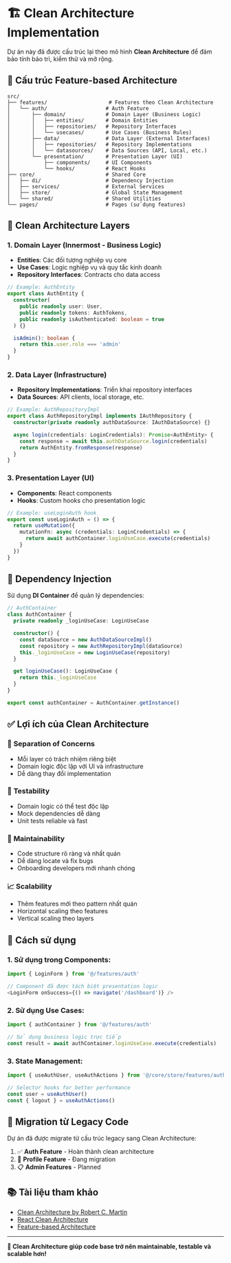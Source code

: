 # 🏗️ Clean Architecture Implementation

Dự án này đã được cấu trúc lại theo mô hình **Clean Architecture** để đảm bảo tính bảo trì, kiểm thử và mở rộng.

## 📁 Cấu trúc Feature-based Architecture

```
src/
├── features/                    # Features theo Clean Architecture
│   └── auth/                   # Auth Feature
│       ├── domain/             # Domain Layer (Business Logic)
│       │   ├── entities/       # Domain Entities
│       │   ├── repositories/   # Repository Interfaces
│       │   └── usecases/       # Use Cases (Business Rules)
│       ├── data/               # Data Layer (External Interfaces)
│       │   ├── repositories/   # Repository Implementations
│       │   └── datasources/    # Data Sources (API, Local, etc.)
│       └── presentation/       # Presentation Layer (UI)
│           ├── components/     # UI Components
│           └── hooks/          # React Hooks
├── core/                       # Shared Core
│   ├── di/                     # Dependency Injection
│   ├── services/               # External Services
│   ├── store/                  # Global State Management
│   └── shared/                 # Shared Utilities
└── pages/                      # Pages (sử dụng features)
```

## 🔄 Clean Architecture Layers

### 1. **Domain Layer** (Innermost - Business Logic)

- **Entities**: Các đối tượng nghiệp vụ core
- **Use Cases**: Logic nghiệp vụ và quy tắc kinh doanh
- **Repository Interfaces**: Contracts cho data access

```typescript
// Example: AuthEntity
export class AuthEntity {
  constructor(
    public readonly user: User,
    public readonly tokens: AuthTokens,
    public readonly isAuthenticated: boolean = true
  ) {}

  isAdmin(): boolean {
    return this.user.role === 'admin'
  }
}
```

### 2. **Data Layer** (Infrastructure)

- **Repository Implementations**: Triển khai repository interfaces
- **Data Sources**: API clients, local storage, etc.

```typescript
// Example: AuthRepositoryImpl
export class AuthRepositoryImpl implements IAuthRepository {
  constructor(private readonly authDataSource: IAuthDataSource) {}

  async login(credentials: LoginCredentials): Promise<AuthEntity> {
    const response = await this.authDataSource.login(credentials)
    return AuthEntity.fromResponse(response)
  }
}
```

### 3. **Presentation Layer** (UI)

- **Components**: React components
- **Hooks**: Custom hooks cho presentation logic

```typescript
// Example: useLoginAuth hook
export const useLoginAuth = () => {
  return useMutation({
    mutationFn: async (credentials: LoginCredentials) => {
      return await authContainer.loginUseCase.execute(credentials)
    }
  })
}
```

## 🔧 Dependency Injection

Sử dụng **DI Container** để quản lý dependencies:

```typescript
// AuthContainer
class AuthContainer {
  private readonly _loginUseCase: LoginUseCase

  constructor() {
    const dataSource = new AuthDataSourceImpl()
    const repository = new AuthRepositoryImpl(dataSource)
    this._loginUseCase = new LoginUseCase(repository)
  }

  get loginUseCase(): LoginUseCase {
    return this._loginUseCase
  }
}

export const authContainer = AuthContainer.getInstance()
```

## ✅ Lợi ích của Clean Architecture

### 🎯 **Separation of Concerns**

- Mỗi layer có trách nhiệm riêng biệt
- Domain logic độc lập với UI và infrastructure
- Dễ dàng thay đổi implementation

### 🧪 **Testability**

- Domain logic có thể test độc lập
- Mock dependencies dễ dàng
- Unit tests reliable và fast

### 🔄 **Maintainability**

- Code structure rõ ràng và nhất quán
- Dễ dàng locate và fix bugs
- Onboarding developers mới nhanh chóng

### 📈 **Scalability**

- Thêm features mới theo pattern nhất quán
- Horizontal scaling theo features
- Vertical scaling theo layers

## 🚀 Cách sử dụng

### 1. Sử dụng trong Components:

```typescript
import { LoginForm } from '@/features/auth'

// Component đã được tách biệt presentation logic
<LoginForm onSuccess={() => navigate('/dashboard')} />
```

### 2. Sử dụng Use Cases:

```typescript
import { authContainer } from '@/features/auth'

// Sử dụng business logic trực tiếp
const result = await authContainer.loginUseCase.execute(credentials)
```

### 3. State Management:

```typescript
import { useAuthUser, useAuthActions } from '@/core/store/features/auth/authStore'

// Selector hooks for better performance
const user = useAuthUser()
const { logout } = useAuthActions()
```

## 🔄 Migration từ Legacy Code

Dự án đã được migrate từ cấu trúc legacy sang Clean Architecture:

1. ✅ **Auth Feature** - Hoàn thành clean architecture
2. 🔄 **Profile Feature** - Đang migration
3. 📋 **Admin Features** - Planned

## 📚 Tài liệu tham khảo

- [Clean Architecture by Robert C. Martin](https://blog.cleancoder.com/uncle-bob/2012/08/13/the-clean-architecture.html)
- [React Clean Architecture](https://github.com/dev-mastery/comments-api)
- [Feature-based Architecture](https://feature-sliced.design/)

---

**🎉 Clean Architecture giúp code base trở nên maintainable, testable và scalable hơn!**
